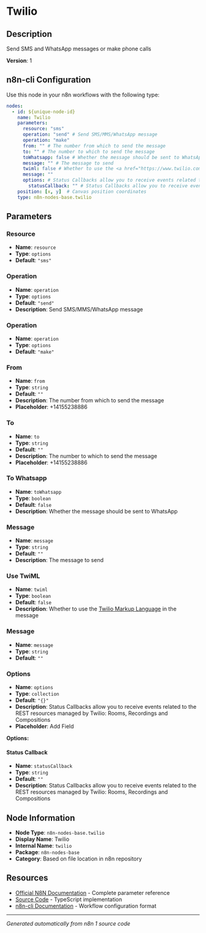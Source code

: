 # Twilio

## Description

Send SMS and WhatsApp messages or make phone calls

**Version**: 1

## n8n-cli Configuration

Use this node in your n8n workflows with the following type:

```yaml
nodes:
  - id: ${unique-node-id}
    name: Twilio
    parameters:
      resource: "sms"
      operation: "send" # Send SMS/MMS/WhatsApp message
      operation: "make"
      from: "" # The number from which to send the message
      to: "" # The number to which to send the message
      toWhatsapp: false # Whether the message should be sent to WhatsApp
      message: "" # The message to send
      twiml: false # Whether to use the <a href="https://www.twilio.com/docs/voice/twiml">Twilio Markup Language</a> in the message
      message: ""
      options: # Status Callbacks allow you to receive events related to the REST resources managed by Twilio: Rooms, Recordings and Compositions
        statusCallback: "" # Status Callbacks allow you to receive events related to the REST resources managed by Twilio: Rooms, Recordings and Compositions
    position: [x, y]  # Canvas position coordinates
    type: n8n-nodes-base.twilio
```

## Parameters

### Resource

- **Name**: `resource`
- **Type**: `options`
- **Default**: `"sms"`

### Operation

- **Name**: `operation`
- **Type**: `options`
- **Default**: `"send"`
- **Description**: Send SMS/MMS/WhatsApp message

### Operation

- **Name**: `operation`
- **Type**: `options`
- **Default**: `"make"`

### From

- **Name**: `from`
- **Type**: `string`
- **Default**: `""`
- **Description**: The number from which to send the message
- **Placeholder**: +14155238886

### To

- **Name**: `to`
- **Type**: `string`
- **Default**: `""`
- **Description**: The number to which to send the message
- **Placeholder**: +14155238886

### To Whatsapp

- **Name**: `toWhatsapp`
- **Type**: `boolean`
- **Default**: `false`
- **Description**: Whether the message should be sent to WhatsApp

### Message

- **Name**: `message`
- **Type**: `string`
- **Default**: `""`
- **Description**: The message to send

### Use TwiML

- **Name**: `twiml`
- **Type**: `boolean`
- **Default**: `false`
- **Description**: Whether to use the <a href="https://www.twilio.com/docs/voice/twiml">Twilio Markup Language</a> in the message

### Message

- **Name**: `message`
- **Type**: `string`
- **Default**: `""`

### Options

- **Name**: `options`
- **Type**: `collection`
- **Default**: `"{}"`
- **Description**: Status Callbacks allow you to receive events related to the REST resources managed by Twilio: Rooms, Recordings and Compositions
- **Placeholder**: Add Field

**Options:**

#### Status Callback
- **Name**: `statusCallback`
- **Type**: `string`
- **Default**: `""`
- **Description**: Status Callbacks allow you to receive events related to the REST resources managed by Twilio: Rooms, Recordings and Compositions



## Node Information

- **Node Type**: `n8n-nodes-base.twilio`
- **Display Name**: Twilio
- **Internal Name**: `twilio`
- **Package**: `n8n-nodes-base`
- **Category**: Based on file location in n8n repository

## Resources

- [Official N8N Documentation](https://docs.n8n.io/integrations/builtin/app-nodes/n8n-nodes-base.twilio/) - Complete parameter reference
- [Source Code](https://github.com/n8n-io/n8n/blob/master/packages/nodes-base/nodes/Twilio/Twilio.node.ts) - TypeScript implementation
- [n8n-cli Documentation](https://github.com/edenreich/n8n-cli) - Workflow configuration format

---
*Generated automatically from n8n 1 source code*
